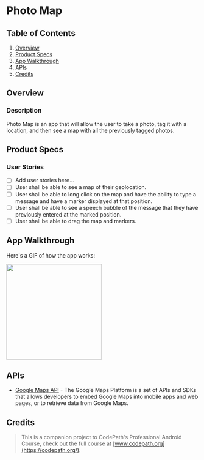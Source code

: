 # Photo Map

## Table of Contents
1. [Overview](#Overview)
2. [Product Specs](#Product-Specs)
3. [App Walkthrough](#App-Walkthrough)
4. [APIs](#APIs)
5. [Credits](#Credits)

## Overview
### Description

Photo Map is an app that will allow the user to take a photo, tag it with a location, and then see a map with all the previously tagged photos.

## Product Specs
### User Stories

- [ ] Add user stories here...
- [ ] User shall be able to see a map of their geolocation.
- [ ] User shall be able to long click on the map and have the ability to type a message and have a marker displayed at that position.
- [ ] User shall be able to see a speech bubble of the message that they have previously entered at the marked position.
- [ ] User shall be able to drag the map and markers.

## App Walkthrough

Here's a GIF of how the app works:

<img src="ADD_GIF_LINK" width=250><br>

## APIs

- [Google Maps API](https://developers.google.com/maps/documentation) - The Google Maps Platform is a set of APIs and SDKs that allows developers to embed Google Maps into mobile apps and web pages, or to retrieve data from Google Maps.

## Credits

>This is a companion project to CodePath's Professional Android Course, check out the full course at [www.codepath.org](https://codepath.org/).

